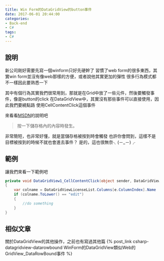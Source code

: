 ```yaml
---
title: Win Form的DataGridView的button事件
date: 2017-06-01 20:44:00
categories:
- Back-end
- C#
tags:
- C#
---
```

## 說明
新公司剛好需要先寫一個winform只好先硬幹了
習慣了web form的很多東西，其實win form並沒有像web那樣的方便，或者說他其實更加的彈性
很多行為模式都不一樣因此要熟悉一下

<!--more-->

其中有個行為其實我們很常用到，那就是在Grid中放了一些元件，然後要觸發事件，像是button的click
在DataGridView中，其實沒有那些事件可以直接使用，因此我們要繞點路
使用CellContentClick這個事件

來看看[MSDN](https://msdn.microsoft.com/zh-tw/library/system.windows.forms.datagridview.cellcontentclick(v=vs.110).aspx)的說明吧
>按一下儲存格內的內容時發生。

非常簡短，也非常好懂，就是當儲存格被按到時會觸發
也許你會問到，這樣不是目標被按到的時候不就也會進去事件？
是的，這也很無奈╮(－_－)╭

## 範例
讓我們來看一下範例吧
```csharp
private void DataGridView1_CellContentClick(object sender, DataGridViewCellEventArgs e)
{
    var colname = DataGridViewLicenseList.Columns[e.ColumnIndex].Name
    if (colname.ToLower() == "edit")
    {
        //do something
    }
}
```

## 相似文章
關於DataGridView的其他操作，之前也有寫過其他篇
{% post_link csharp-datagridview-datarowbound WinForm的DataGridView類似Web的GridView_DataRowBound事件 %}